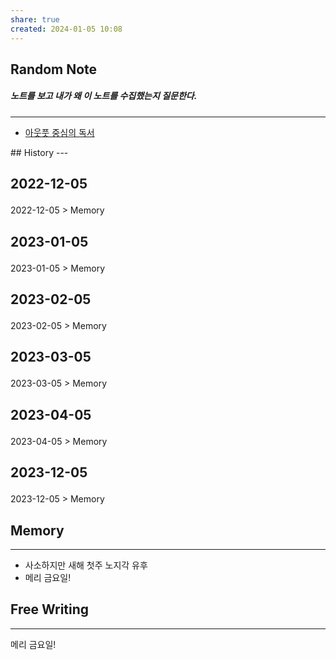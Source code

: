 ```yaml
---
share: true
created: 2024-01-05 10:08
---
```


## Random Note
##### 노트를 보고 내가 왜 이 노트를 수집했는지 질문한다.
---
<p><span><ul>
<li><a data-tooltip-position="top" aria-label="Infinity Drawer/아웃풋 중심의 독서.md" data-href="Infinity Drawer/아웃풋 중심의 독서.md" href="Infinity Drawer/아웃풋 중심의 독서.md" class="internal-link" target="_blank" rel="noopener">아웃풋 중심의 독서</a></li>
</ul></span></p>
## History
---
<h2><span><p>2022-12-05</p></span></h2><p><span><p><span alt="2022-12-05 > Memory" src="2022-12-05#Memory" class="internal-embed">2022-12-05 &gt; Memory</span></p></span></p><h2><span><p>2023-01-05</p></span></h2><p><span><p><span alt="2023-01-05 > Memory" src="2023-01-05#Memory" class="internal-embed">2023-01-05 &gt; Memory</span></p></span></p><h2><span><p>2023-02-05</p></span></h2><p><span><p><span alt="2023-02-05 > Memory" src="2023-02-05#Memory" class="internal-embed">2023-02-05 &gt; Memory</span></p></span></p><h2><span><p>2023-03-05</p></span></h2><p><span><p><span alt="2023-03-05 > Memory" src="2023-03-05#Memory" class="internal-embed">2023-03-05 &gt; Memory</span></p></span></p><h2><span><p>2023-04-05</p></span></h2><p><span><p><span alt="2023-04-05 > Memory" src="2023-04-05#Memory" class="internal-embed">2023-04-05 &gt; Memory</span></p></span></p><h2><span><p>2023-12-05</p></span></h2><p><span><p><span alt="2023-12-05 > Memory" src="2023-12-05#Memory" class="internal-embed">2023-12-05 &gt; Memory</span></p></span></p>


## Memory
---
- 사소하지만 새해 첫주 노지각 유후
- 메리 금요일!



## Free Writing
---
메리 금요일!
